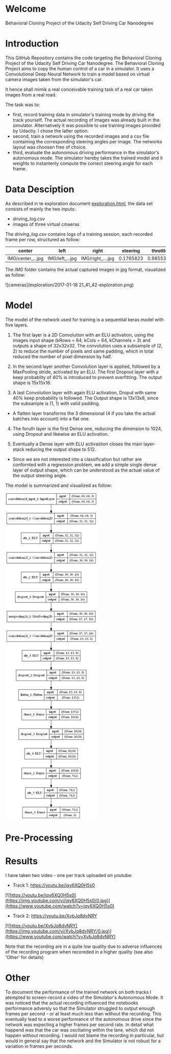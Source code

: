 # Welcome
Behavioral Cloning Project of the Udacity Self Driving Car Nanodegree

# Introduction
This GitHub Repository contains the code targeting the Behavioral Cloning Project of the Udacity Self Driving Car Nanodegree.
The Behavioral Cloning Project aims to copy the human control of a car in a simulator. It uses a Convolutional Deep Neural Network to train a model based on virtual camera images taken from the simulator's car.

It hence shall mimik a real conceivable training task of a real car taken images from a real road. 

The task was to:
* first, record training data in simulator's training mode by driving the track yourself. The actual recording of images was already built in the simulator. Alternatively it was possible to use training images provided by Udactiy. I chose the latter option.
* second, train a network using the recorded images and a csv file containing the corresponding steering angles per image. The networks layout was choosen free of choice.
* third, evaluate the autonomous driving performance in the simulator's autonomous mode. The simulator hereby takes the trained model and it weights to instantenly compute the correct steering angle for each frame.

# Data Desciption
As described in te exploration document [exploration.html](exploration.html), the data set consists of mainly the two inputs:
* driving_log.csv
* images of three virtual cmaeras

The *driving_log.csv* contains logs of a training session, each recorded frame per row, structured as follow:

|center|left|right|steering|throttle|brake|speed|
|---|---|---|---|---|---|---|
|IMG/center_...jpg|IMG/left_...jpg|IMG/right_....jpg|0.1765823| 0.9855326|0|30.18422|

The *IMG* folder contains the actual captured images in jpg format, visualized as follow:

![cameras](exploration/2017-01-18 21_41_42-exploration.png)

# Model
The model of the network used for training is a sequential keras model with five layers.

1. The first layer is a 2D Convolution with an ELU activation, using the images input shape (kRows = 64, kCols = 64, kChannels = 3) and outputs a shape of 32x32x32. The convolution uses a subsample of (2, 2) to reduce the number of pixels and same padding, which in total reduced the number of pixel dimension by half.

2. In the second layer another Convolution layer is applied, followed by a MaxPooling stride, activated by an ELU. The first Dropout layer with a keep probablity of 40% is introduced to prevent overfitting. The output shape is 15x15x16.

3. A last Convolution layer with again ELU activation, Droput with same 40% keep probability is followed. The Output shape is 13x13x8, since the subsample is (1, 1) with valid padding.

* A flatten layer transforms the 3 dimensional (4 if you take the actual batches into account) into a flat one.

4. The foruth layer is the first Dense one, reducing the dimension to 1024, using Dropout and likewise an ELU activation.

5. Eventually a Dense layer with ELU activastion closes the main layer-stack reducing the output shape to 512.

* Since we are not interested into a classification but rather are confornted with a regression problem, we add a simple single dense layer of output shape, which can be understood as the actual value of the output steering angle.

The model is summarized and visualized as follow:

![cameras](model.png)

# Pre-Processing

# Results
I have taken two video - one per track uploaded on youtube:

* Track 1: https://youtu.be/iqy6XQ0H5s0

[![https://youtu.be/iqy6XQ0H5s0](https://img.youtube.com/vi/iqy6XQ0H5s0/0.jpg)](https://www.youtube.com/watch?v=iqy6XQ0H5s0)

* Track 2: https://youtu.be/XvbJq8dvNRY

[![https://youtu.be/XvbJq8dvNRY](https://img.youtube.com/vi/XvbJq8dvNRY/0.jpg)](https://www.youtube.com/watch?v=XvbJq8dvNRY)

Note that the recording are in a quite low quality due to adverse influences of the recording program when recoreded in a higher quality (see also 'Other' for details)

# Other
To document the performance of the trained network on both tracks I atempted to screen-record a video of the Simulator's Autonomous Mode. It was noticed that the actual recording influenced the notebooks performance adversly so that the Simulator struggled to output enough frames per second - or at least much less than without the recording. 
This eventually lead to a worse performance of the autonomous drive since the network was expecting a higher frames per second rate. In detail what happend was that the car was osciliating within the lane, which did not happen without recording. 
I would not blame the recording in particular, but would in general say that the network and the Simulator is not robust for a variation in frames per seconds.
